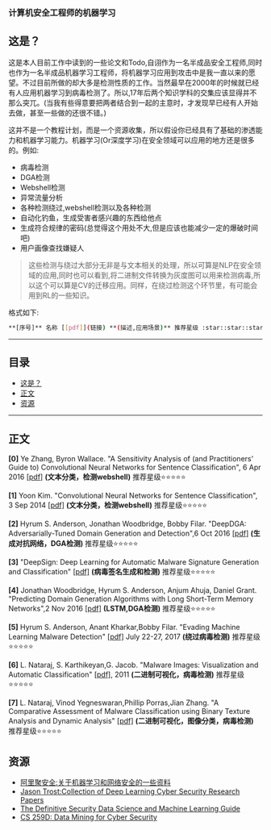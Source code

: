 ### 计算机安全工程师的机器学习

## 这是？

这是本人目前工作中读到的一些论文和Todo,自诩作为一名半成品安全工程师,同时也作为一名半成品机器学习工程师，将机器学习应用到攻击中是我一直以来的愿望。不过目前所做的却大多是检测性质的工作。当然最早在2000年的时候就已经有人应用机器学习到病毒检测了。所以,17年后两个知识学科的交集应该显得并不那么突兀。(当我有些得意要把两者结合到一起的主意时，才发现早已经有人开始去做，甚至一些做的还很不错。)

这并不是一个教程计划，而是一个资源收集，所以假设你已经具有了基础的渗透能力和机器学习能力。机器学习(Or深度学习)在安全领域可以应用的地方还是很多的。例如:

* 病毒检测
* DGA检测
* Webshell检测
* 异常流量分析
* 各种检测绕过,webshell检测以及各种检测
* 自动化钓鱼，生成受害者感兴趣的东西给他点
* 生成符合规律的密码(总觉得这个用处不大,但是应该也能减少一定的爆破时间吧)
* 用户画像查找嫌疑人

> 这些检测与绕过大部分无非是与文本相关的处理，所以可算是NLP在安全领域的应用,同时也可以看到,将二进制文件转换为灰度图可以用来检测病毒,所以这个可以算是CV的迁移应用。同样，在绕过检测这个环节里，有可能会用到RL的一些知识。


格式如下:

```bash
**[序号]** 名称 [[pdf]](链接) **(描述,应用场景)** 推荐星级 :star::star::star::star::star:
```

---

## 目录

- [这是？](#这是)
- [正文 ](#正文)
- [资源](#资源)
---

## 正文

**[0]** Ye Zhang, Byron Wallace. "A Sensitivity Analysis of (and Practitioners' Guide to) Convolutional Neural Networks for Sentence Classification",  6 Apr 2016 [[pdf]](https://arxiv.org/abs/1510.03820v1) **(文本分类，检测webshell)** 推荐星级:star::star::star::star::star:

**[1]** Yoon Kim. "Convolutional Neural Networks for Sentence Classification", 3 Sep 2014 [[pdf]](https://arxiv.org/abs/1408.5882) **(文本分类，检测webshell)** 推荐星级:star::star::star::star::star:

**[2]** Hyrum S. Anderson, Jonathan Woodbridge, Bobby Filar. "DeepDGA: Adversarially-Tuned Domain Generation and Detection",6 Oct 2016 [[pdf]](https://arxiv.org/abs/1610.01969) **(生成对抗网络，DGA检测)** 推荐星级:star::star::star::star::star:

**[3]** "DeepSign: Deep Learning for Automatic Malware
Signature Generation and Classification" [[pdf]](http://www.covert.io/research-papers/deep-learning-security/DeepSign-%20Deep%20Learning%20for%20Automatic%20Malware%20Signature%20Generation%20and%20Classification.pdf) **(病毒签名生成和检测)** 推荐星级:star::star::star::star::star:

**[4]** Jonathan Woodbridge, Hyrum S. Anderson, Anjum Ahuja, Daniel Grant. "Predicting Domain Generation Algorithms
with Long Short-Term Memory Networks",2 Nov 2016 [[pdf]](https://arxiv.org/abs/1611.00791) **(LSTM,DGA检测)** 推荐星级:star::star::star::star::star:

**[5]** Hyrum S. Anderson, Anant Kharkar,Bobby Filar. "Evading Machine Learning Malware Detection" [[pdf]](https://www.blackhat.com/docs/us-17/thursday/us-17-Anderson-Bot-Vs-Bot-Evading-Machine-Learning-Malware-Detection-wp.pdf) July 22-27, 2017 **(绕过病毒检测)** 推荐星级:star::star::star::star::star:

**[6]** L. Nataraj, S. Karthikeyan,G. Jacob. "Malware Images: Visualization and Automatic Classification" [[pdf]](https://vision.ece.ucsb.edu/sites/vision.ece.ucsb.edu/files/publications/nataraj_vizsec_2011_paper.pdf), 2011 **(二进制可视化，病毒检测)** 推荐星级:star::star::star::star::star:

**[7]** L. Nataraj, Vinod Yegneswaran,Phillip Porras,Jian Zhang. "A Comparative Assessment of Malware Classification using Binary Texture Analysis and Dynamic Analysis" [[pdf]](https://vision.ece.ucsb.edu/sites/vision.ece.ucsb.edu/files/publications/aisec17-nataraj.pdf) **(二进制可视化，图像分类，病毒检测)** 推荐星级:star::star::star::star::star:


## 资源

* [阿里聚安全:关于机器学习和网络安全的一些资料](http://jaq.alibaba.com/community/art/show?articleid=880)
* [Jason Trost:Collection of Deep Learning Cyber Security Research Papers](https://medium.com/@jason_trost/collection-of-deep-learning-cyber-security-research-papers-e1f856f71042)
* [The Definitive Security Data Science and Machine Learning Guide](http://www.covert.io/the-definitive-security-datascience-and-machinelearning-guide/)
* [CS 259D: Data Mining for Cyber Security](http://web.stanford.edu/class/cs259d/)